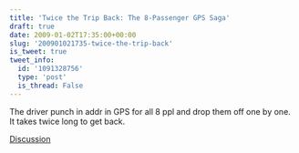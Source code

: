 ```yaml
---
title: 'Twice the Trip Back: The 8-Passenger GPS Saga'
draft: true
date: 2009-01-02T17:35:00+00:00
slug: '200901021735-twice-the-trip-back'
is_tweet: true
tweet_info:
  id: '1091328756'
  type: 'post'
  is_thread: False
---
```




The driver punch in addr in GPS for all 8 ppl and drop them off one by one. It takes twice long to get back.

[Discussion](https://x.com/sytelus/status/1091328756)
